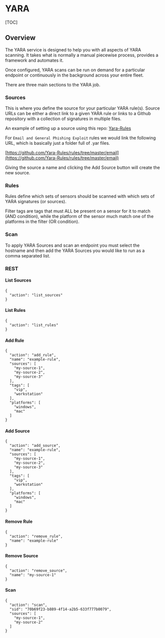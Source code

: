 # YARA

[TOC]

## Overview
The YARA service is designed to help you with all aspects of YARA scanning. It takes what is normally a manual piecewise process, provides a framework and automates it.

Once configured, YARA scans can be run on demand for a particular endpoint or continuously in the background across your entire fleet.

There are three main sections to the YARA job.

### Sources
This is where you define the source for your particular YARA rule(s). Source URLs can be either a direct link to a given YARA rule or links to a Github repository with a collection of signatures in multiple files.

An example of setting up a source using this repo: [Yara-Rules](https://github.com/Yara-Rules/rules)

For `Email and General Phishing Exploit` rules we would link the following URL, which is basically just a folder full of .yar files.

[https://github.com/Yara-Rules/rules/tree/master/email](https://github.com/Yara-Rules/rules/tree/master/email)

Giving the source a name and clicking the Add Source button will create the new source.

### Rules
Rules define which sets of sensors should be scanned with which sets of YARA signatures (or sources).

Filter tags are tags that must ALL be present on a sensor for it to match (AND condition), while the platform of the sensor much match one of the platforms in the filter (OR condition).

### Scan
To apply YARA Sources and scan an endpoint you must select the hostname and then add the YARA Sources you would like to run as a comma separated list.

### REST

#### List Sources
```
{
  "action": "list_sources"
}
```

#### List Rules
```
{
  "action": "list_rules"
}
```

#### Add Rule
```
{
  "action": "add_rule",
  "name": "example-rule",
  "sources": [
    "my-source-1",
    "my-source-2",
    "my-source-3"
  ],
  "tags": [
    "vip",
    "workstation"
  ],
  "platforms": [
    "windows",
    "mac"
  ]
}
```

#### Add Source
```
{
  "action": "add_source",
  "name": "example-rule",
  "sources": [
    "my-source-1",
    "my-source-2",
    "my-source-3"
  ],
  "tags": [
    "vip",
    "workstation"
  ],
  "platforms": [
    "windows",
    "mac"
  ]
}
```

#### Remove Rule
```
{
  "action": "remove_rule",
  "name": "example-rule"
}
```

#### Remove Source
```
{
  "action": "remove_source",
  "name": "my-source-1"
}
```

#### Scan
```
{
  "action": "scan",
  "sid": "70b69f23-b889-4f14-a2b5-633f777b0079",
  "sources": [
    "my-source-1",
    "my-source-2"
  ]
}
```